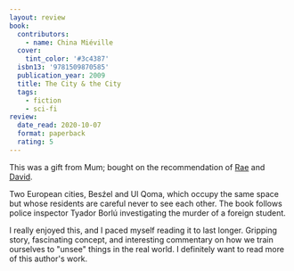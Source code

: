 ```yaml
---
layout: review
book:
  contributors:
    - name: China Miéville
  cover:
    tint_color: '#3c4387'
  isbn13: '9781509870585'
  publication_year: 2009
  title: The City & the City
  tags:
    - fiction
    - sci-fi
review:
  date_read: 2020-10-07
  format: paperback
  rating: 5
---
```


This was a gift from Mum; bought on the recommendation of [Rae](https://twitter.com/RaeKnowler) and [David](https://twitter.com/zarkonnen_com).

Two European cities, Besźel and Ul Qoma, which occupy the same space but whose residents are careful never to see each other.
The book follows police inspector Tyador Borlú investigating the murder of a foreign student.

I really enjoyed this, and I paced myself reading it to last longer.
Gripping story, fascinating concept, and interesting commentary on how we train ourselves to "unsee" things in the real world.
I definitely want to read more of this author's work.
